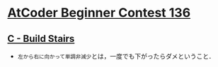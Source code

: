 # [AtCoder Beginner Contest 136](https://atcoder.jp/contests/abc136/tasks)

## [C - Build Stairs](https://atcoder.jp/contests/abc136/tasks/abc136_c)
- `左から右に向かって単調非減少`とは，一度でも下がったらダメということ．
